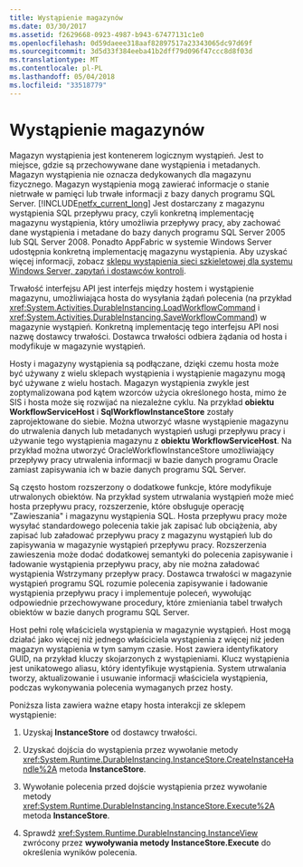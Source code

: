 ```yaml
---
title: Wystąpienie magazynów
ms.date: 03/30/2017
ms.assetid: f2629668-0923-4987-b943-67477131c1e0
ms.openlocfilehash: 0d59daeee318aaf82897517a23343065dc97d69f
ms.sourcegitcommit: 3d5d33f384eeba41b2dff79d096f47ccc8d8f03d
ms.translationtype: MT
ms.contentlocale: pl-PL
ms.lasthandoff: 05/04/2018
ms.locfileid: "33518779"
---
```

# <a name="instance-stores"></a>Wystąpienie magazynów
Magazyn wystąpienia jest kontenerem logicznym wystąpień. Jest to miejsce, gdzie są przechowywane dane wystąpienia i metadanych. Magazyn wystąpienia nie oznacza dedykowanych dla magazynu fizycznego. Magazyn wystąpienia mogą zawierać informacje o stanie nietrwałe w pamięci lub trwałe informacji z bazy danych programu SQL Server. [!INCLUDE[netfx_current_long](../../../includes/netfx-current-long-md.md)] Jest dostarczany z magazynu wystąpienia SQL przepływu pracy, czyli konkretną implementację magazynu wystąpienia, który umożliwia przepływy pracy, aby zachować dane wystąpienia i metadane do bazy danych programu SQL Server 2005 lub SQL Server 2008. Ponadto AppFabric w systemie Windows Server udostępnia konkretną implementację magazynu wystąpienia. Aby uzyskać więcej informacji, zobacz [sklepu wystąpienia sieci szkieletowej dla systemu Windows Server, zapytań i dostawców kontroli](http://go.microsoft.com/fwlink/?LinkID=201201&clcid=0x409).  
  
 Trwałość interfejsu API jest interfejs między hostem i wystąpienie magazynu, umożliwiająca hosta do wysyłania żądań polecenia (na przykład <xref:System.Activities.DurableInstancing.LoadWorkflowCommand> i <xref:System.Activities.DurableInstancing.SaveWorkflowCommand>) w magazynie wystąpień. Konkretną implementację tego interfejsu API nosi nazwę dostawcy trwałości. Dostawca trwałości odbiera żądania od hosta i modyfikuje w magazynie wystąpień.  
  
 Hosty i magazyny wystąpienia są podłączane, dzięki czemu hosta może być używany z wielu sklepach wystąpienia i wystąpienie magazynu mogą być używane z wielu hostach. Magazyn wystąpienia zwykle jest zoptymalizowana pod kątem wzorców użycia określonego hosta, mimo że SIS i hosta może się rozwijać na niezależne cyklu. Na przykład **obiektu WorkflowServiceHost** i **SqlWorkflowInstanceStore** zostały zaprojektowane do siebie. Można utworzyć własne wystąpienie magazynu do utrwalenia danych lub metadanych wystąpień usługi przepływu pracy i używanie tego wystąpienia magazynu z **obiektu WorkflowServiceHost**. Na przykład można utworzyć OracleWorkflowInstanceStore umożliwiający przepływy pracy utrwalenia informacji w bazie danych programu Oracle zamiast zapisywania ich w bazie danych programu SQL Server.  
  
 Są często hostom rozszerzony o dodatkowe funkcje, które modyfikuje utrwalonych obiektów. Na przykład system utrwalania wystąpień może mieć hosta przepływu pracy, rozszerzenie, które obsługuje operację "Zawieszania" i magazynu wystąpienia SQL.  Hosta przepływu pracy może wysyłać standardowego polecenia takie jak zapisać lub obciążenia, aby zapisać lub załadować przepływu pracy z magazynu wystąpień lub do zapisywania w magazynie wystąpień przepływu pracy. Rozszerzenia zawieszenia może dodać dodatkowej semantyki do polecenia zapisywanie i ładowanie wystąpienia przepływu pracy, aby nie można załadować wystąpienia Wstrzymany przepływ pracy. Dostawca trwałości w magazynie wystąpień programu SQL rozumie polecenia zapisywanie i ładowanie wystąpienia przepływu pracy i implementuje poleceń, wywołując odpowiednie przechowywane procedury, które zmieniania tabel trwałych obiektów w bazie danych programu SQL Server.  
  
 Host pełni rolę właściciela wystąpienia w magazynie wystąpień. Host mogą działać jako więcej niż jednego właściciela wystąpienia z więcej niż jeden magazyn wystąpienia w tym samym czasie. Host zawiera identyfikatory GUID, na przykład kluczy skojarzonych z wystąpieniami. Klucz wystąpienia jest unikatowego aliasu, który identyfikuje wystąpienia. System utrwalania tworzy, aktualizowanie i usuwanie informacji właściciela wystąpienia, podczas wykonywania polecenia wymaganych przez hosty.  
  
 Poniższa lista zawiera ważne etapy hosta interakcji ze sklepem wystąpienie:  
  
1.  Uzyskaj **InstanceStore** od dostawcy trwałości.  

2.  Uzyskać dojścia do wystąpienia przez wywołanie metody <xref:System.Runtime.DurableInstancing.InstanceStore.CreateInstanceHandle%2A> metoda **InstanceStore**.  
  
3.  Wywołanie polecenia przed dojście wystąpienia przez wywołanie metody <xref:System.Runtime.DurableInstancing.InstanceStore.Execute%2A> metoda **InstanceStore**.  
  
4.  Sprawdź <xref:System.Runtime.DurableInstancing.InstanceView> zwrócony przez **wywoływania metody InstanceStore.Execute** do określenia wyników polecenia.
